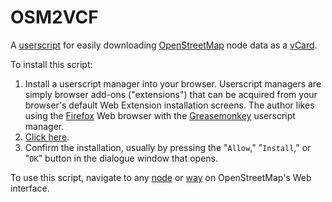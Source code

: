 # OSM2VCF

A [userscript](https://en.wikipedia.org/wiki/Userscript_manager) for easily downloading [OpenStreetMap](https://www.openstreetmap.org/) node data as a [vCard](https://en.wikipedia.org/wiki/VCard).

To install this script:

1. Install a userscript manager into your browser. Userscript managers are simply browser add-ons ("extensions") that can be acquired from your browser's default Web Extension installation screens. The author likes using the [Firefox](https://www.mozilla.org/firefox/) Web browser with the [Greasemonkey](https://addons.mozilla.org/firefox/addon/greasemonkey/) userscript manager.
1. [Click here](https://github.com/meitar/osm2vcf/raw/master/osm2vcf.user.js).
1. Confirm the installation, usually by pressing the "`Allow`," "`Install`," or "`OK`" button in the dialogue window that opens.

To use this script, navigate to any [node](https://wiki.openstreetmap.org/wiki/Node) or [way](https://wiki.openstreetmap.org/wiki/Way) on OpenStreetMap's Web interface.
